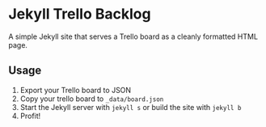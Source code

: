 # Jekyll Trello Backlog

A simple Jekyll site that serves a Trello board as a cleanly formatted HTML page.

## Usage

1. Export your Trello board to JSON
2. Copy your trello board to `_data/board.json`
3. Start the Jekyll server with `jekyll s` or build the site with `jekyll b`
4. Profit!
